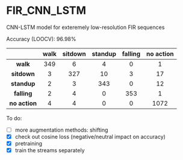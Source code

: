 # FIR_CNN_LSTM
CNN-LSTM model for exteremely low-resolution FIR sequences 

Accuracy (LOOCV): 96.98%

|           | walk | sitdown | standup | falling | no action |
|:---------:|:----:|:-------:|:-------:|:-------:|:---------:|
|    **walk**   |  349 |    6    |    4    |    0    |      1    |
|   **sitdown** |   3  |   327   |    10   |    3    |     17    |
|  **standup**  |   2  |    3    |   343   |    0    |     12    |
|  **falling**  |   2  |    4    |    0    |   353   |     1     |
| **no action** |   4  |    4    |    0    |    0    |    1072   |


To do:

- [ ] more augmentation methods: shifting
- [x] check out cosine loss (negative/neutral impact on accuracy)
- [x] pretraining
- [x] train the streams separately
